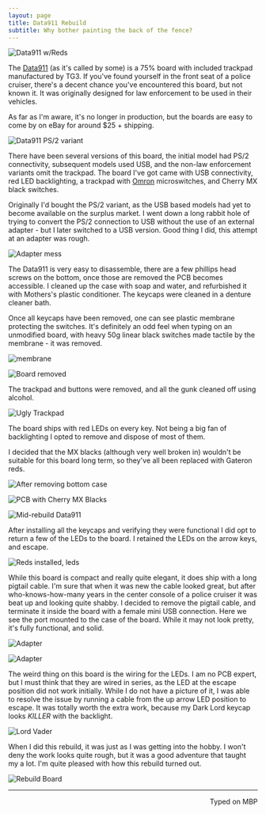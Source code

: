 ```yaml
---
layout: page
title: Data911 Rebuild
subtitle: Why bother painting the back of the fence?
---
```


![Data911 w/Reds](http://imgur.com/EfCVOwY.jpg)

The [Data911](https://www.data911.com/products/keyboards/) (as it's called by some) is a 75% board with included trackpad manufactured by TG3. If you've found yourself in the front seat of a police cruiser, there's a decent chance you've encountered this board, but not known it. It was originally designed for law enforcement to be used in their vehicles.

As far as I'm aware, it's no longer in production, but the boards are easy to come by on eBay for around $25 + shipping.

![Data911 PS/2 variant](http://imgur.com/gGoTzKB.jpg)

There have been several versions of this board, the initial model had PS/2 connectivity, subsequent models used USB, and the non-law enforcement variants omit the trackpad. The board I've got came with USB connectivity, red LED backlighting, a trackpad with [Omron](https://www.omron.com/ecb/products/sw/) microswitches, and Cherry MX black switches.

Originally I'd bought the PS/2 variant, as the USB based models had yet to become available on the surplus market. I went down a long rabbit hole of trying to convert the PS/2 connection to USB without the use of an external adapter - but I later switched to a USB version. Good thing I did, this attempt at an adapter was rough.

![Adapter mess](http://imgur.com/UwhWzHd.jpg)

The Data911 is very easy to disassemble, there are a few phillips head screws on the bottom, once those are removed the PCB becomes accessible. I cleaned up the case with soap and water, and refurbished it with Mothers's plastic conditioner. The keycaps were cleaned in a denture cleaner bath.

Once all keycaps have been removed, one can see plastic membrane protecting the switches. It's definitely an odd feel when typing on an unmodified board, with heavy 50g linear black switches made tactile by the membrane - it was removed.

![membrane](http://imgur.com/5zC8P5H.jpg)

![Board removed](http://imgur.com/1LDi2Wh.jpg)

The trackpad and buttons were removed, and all the gunk cleaned off using alcohol.

![Ugly Trackpad](http://imgur.com/HBnGkTk.jpg)

The board ships with red LEDs on every key. Not being a big fan of backlighting I opted to remove and dispose of most of them.

I decided that the MX blacks (although very well broken in) wouldn't be suitable for this board long term, so they've all been replaced with Gateron reds.

![After removing bottom case](http://imgur.com/AhX4zC3.jpg)

![PCB with Cherry MX Blacks](http://imgur.com/DC0ndY9.jpg)

![Mid-rebuild Data911](http://imgur.com/oFgGdkU.jpg)

After installing all the keycaps and verifying they were functional I did opt to return a few of the LEDs to the board. I retained the LEDs on the arrow keys, and escape.

![Reds installed, leds](http://imgur.com/pRzHEJs.jpg)

While this board is compact and really quite elegant, it does ship with a long pigtail cable. I'm sure that when it was new the cable looked great, but after who-knows-how-many years in the center console of a police cruiser it was beat up and looking quite shabby. I decided to remove the pigtail cable, and terminate it inside the board with a female mini USB connection. Here we see the port mounted to the case of the board. While it may not look pretty, it's fully functional, and solid.

![Adapter](http://imgur.com/aVrbhqP.jpg)

![Adapter](http://imgur.com/K8ppadL.jpg)

The weird thing on this board is the wiring for the LEDs. I am no PCB expert, but I must think that they are wired in series, as the LED at the escape position did not work initially. While I do not have a picture of it, I was able to resolve the issue by running a cable from the up arrow LED position to escape. It was totally worth the extra work, because my Dark Lord keycap looks _KILLER_ with the backlight.

![Lord Vader](http://imgur.com/RnpvHdI.jpg)

When I did this rebuild, it was just as I was getting into the hobby. I won't deny the work looks quite rough, but it was a good adventure that taught my a lot. I'm quite pleased with how this rebuild turned out.

![Rebuild Board](http://imgur.com/Y1J5puZ.jpg)

---
<p align="right">Typed on MBP</p>